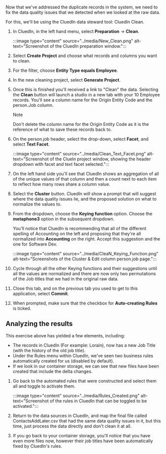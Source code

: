 Now that we've addressed the duplicate records in the system, we need to fix the data quality issues that we detected when we looked at the raw data. 

For this, we'll be using the CluedIn data steward tool: CluedIn Clean.

1. In CluedIn, in the left hand menu, select **Preparation** -> **Clean**.

    :::image type="content" source="../media/New_Clean.png" alt-text="Screenshot of the CluedIn preparation window.":::

1. Select **Create Project** and choose what records and columns you want to clean.

1. For the filter, choose **Entity Type equals Employee**.

1. In the new cleaning project, select **Generate Project**.

1. Once this is finished you'll received a link to "Clean" the data. Selecting the **Clean** button will launch a studio in a new tab with your 10 Employee records. You'll see a column name for the Origin Entity Code and the person.Job column.

    >[!NOTE]
    > Don't delete the column name for the Origin Entity Code as it is the reference of what to save these records back to.

1. On the person.job header, select the drop-down, select **Facet**, and select **Text Facet**.

    :::image type="content" source="../media/Clean_Text_Facet.png" alt-text="Screenshot of the ClueIn project window, showing the header dropdown with facet and text facet selected.":::

1. On the left hand side you'll see that CluedIn shows an aggregation of all of the unique values of that column and then a count next to each item to reflect how many rows share a column value.

1. Select the **Cluster** button. CluedIn will show a prompt that will suggest where the data quality issues lie, and the proposed solution on what to normalize the values to. 

1. From the dropdown, choose the **Keying function** option. Choose the **metaphone3** option in the subsequent dropdown.

    You'll notice that CluedIn is recommending that all of the different spelling of Accounting on the left and proposing that they're all normalized into **Accounting** on the right. Accept this suggestion and the one for Software Dev.

    :::image type="content" source="../media/CleaN_Keying_Function.png" alt-text="Screenshots of the Cluster & Edit column person.job page.":::

1. Cycle through all the other Keying functions and their suggestions until all the values are normalized and there are now only two permutations of the Job titles that we had in the original raw data.

1. Close this tab, and on the previous tab you used to get to this application, select **Commit**.

1. When prompted, make sure that the checkbox for **Auto-creating Rules** is ticked.

## Analyzing the results

This exercise above has yielded a few elements, including:

* The records in CluedIn (For example: Lorain), now has a new Job Title (with the history of the old job title).
* Under the Rules menu within CluedIn, we've seen two business rules automatically created for us (disabled by default).
* If we look in our container storage, we can see that new files have been created that include the delta changes.

1. Go back to the automated rules that were constructed and select them all and toggle to activate them.

    :::image type="content" source="../media/Rules_Created.png" alt-text="Screenshot of the rules in CluedIn that can be toggled to be activated.":::

1. Return to the data sources in CluedIn, and map the final file called ContactsAddLater.csv that had the same data quality issues in it, but this time, just process the data directly and don't clean it at all.

1. If you go back to your container storage, you'll notice that you have even more files now, however their job titles have been automatically fixed by CluedIn's rules.